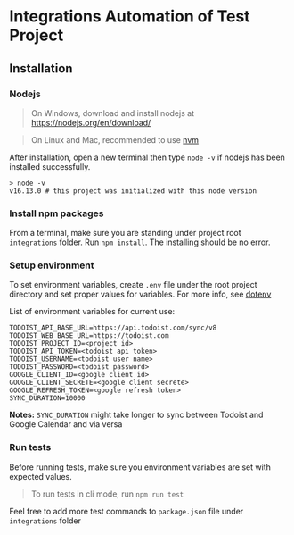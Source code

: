 # Integrations Automation of Test Project

## Installation

### Nodejs

> On Windows, download and install nodejs at https://nodejs.org/en/download/

> On Linux and Mac, recommended to use [nvm](https://github.com/nvm-sh/nvm#install--update-script)

After installation, open a new terminal then type `node -v` if nodejs has been installed successfully.

```shell
> node -v
v16.13.0 # this project was initialized with this node version
```

### Install npm packages

From a terminal, make sure you are standing under project root `integrations` folder. Run `npm install`. The installing should be no error.

### Setup environment

To set environment variables, create `.env` file under the root project directory and set proper values for variables. For more info, see [dotenv](https://www.npmjs.com/package/dotenv)

List of environment variables for current use:
```
TODOIST_API_BASE_URL=https://api.todoist.com/sync/v8
TODOIST_WEB_BASE_URL=https://todoist.com
TODOIST_PROJECT_ID=<project id>
TODOIST_API_TOKEN=<todoist api token>
TODOIST_USERNAME=<todoist user name>
TODOIST_PASSWORD=<todoist password>
GOOGLE_CLIENT_ID=<google client id>
GOOGLE_CLIENT_SECRETE=<google client secrete>
GOOGLE_REFRESH_TOKEN=<google refresh token>
SYNC_DURATION=10000
```

**Notes:** `SYNC_DURATION` might take longer to sync between Todoist and Google Calendar and via versa

### Run tests

Before running tests, make sure you environment variables are set with expected values.

> To run tests in cli mode, run `npm run test`

Feel free to add more test commands to `package.json` file under `integrations` folder